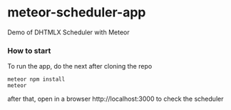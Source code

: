 meteor-scheduler-app
===================

Demo of DHTMLX Scheduler with Meteor

### How to start

To run the app, do the next after cloning the repo

~~~
meteor npm install
meteor
~~~

after that, open in a browser http://localhost:3000 to check the scheduler